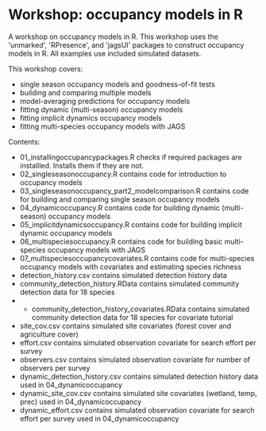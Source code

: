 # Workshop: occupancy models in R

A workshop on occupancy models in R. This workshop uses the 'unmarked', 'RPresence', and 'jagsUI' packages to construct occupancy models in R. All examples use included simulated datasets.

This workshop covers:

* single season occupancy models and goodness-of-fit tests
* building and comparing multiple models
* model-averaging predictions for occupancy models
* fitting dynamic (multi-season) occupancy models
* fitting implicit dynamics occupancy models
* fitting multi-species occupancy models with JAGS

Contents:

* 01_installingoccupancypackages.R checks if required packages are installled. Installs them if they are not.
* 02_singleseasonoccupancy.R contains code for introduction to occupancy models
* 03_singleseasonoccupancy_part2_modelcomparison.R contains code for building and comparing single season occupancy models
* 04_dynamicoccupancy.R contains code for building dynamic (multi-season) occupancy models
* 05_implicitdynamicsoccupancy.R contains code for building implicit dynamic occupancy models
* 06_multispeciesoccupancy.R contains code for building basic multi-species occupancy models with JAGS
* 07_multispeciesoccupancycovariates.R contains code for multi-species occupancy models with covariates and estimating species richness
* detection_history.csv contains simulated detection history data
* community_detection_history.RData contains simulated community detection data for 18 species
* * community_detection_history_covariates.RData contains simulated community detection data for 18 species for covariate tutorial
* site_cov.csv contains simulated site covariates (forest cover and agriculture cover)
* effort.csv contains simulated observation covariate for search effort per survey
* observers.csv contains simulated observation covariate for number of observers per survey
* dynamic_detection_history.csv contains simulated detection history data used in 04_dynamicoccupancy
* dynamic_site_cov.csv contains simulated site covariates (wetland, temp, prec) used in 04_dynamicoccupancy
* dynamic_effort.csv contains simulated observation covariate for search effort per survey used in 04_dynamicoccupancy
